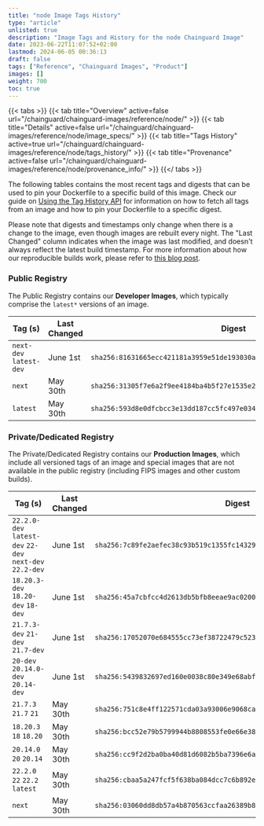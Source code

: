 ```yaml
---
title: "node Image Tags History"
type: "article"
unlisted: true
description: "Image Tags and History for the node Chainguard Image"
date: 2023-06-22T11:07:52+02:00
lastmod: 2024-06-05 00:36:13
draft: false
tags: ["Reference", "Chainguard Images", "Product"]
images: []
weight: 700
toc: true
---
```


{{< tabs >}}
{{< tab title="Overview" active=false url="/chainguard/chainguard-images/reference/node/" >}}
{{< tab title="Details" active=false url="/chainguard/chainguard-images/reference/node/image_specs/" >}}
{{< tab title="Tags History" active=true url="/chainguard/chainguard-images/reference/node/tags_history/" >}}
{{< tab title="Provenance" active=false url="/chainguard/chainguard-images/reference/node/provenance_info/" >}}
{{</ tabs >}}

The following tables contains the most recent tags and digests that can be used to pin your Dockerfile to a specific build of this image. Check our guide on [Using the Tag History API](/chainguard/chainguard-images/using-the-tag-history-api/) for information on how to fetch all tags from an image and how to pin your Dockerfile to a specific digest.

Please note that digests and timestamps only change when there is a change to the image, even though images are rebuilt every night. The "Last Changed" column indicates when the image was last modified, and doesn't always reflect the latest build timestamp. For more information about how our reproducible builds work, please refer to [this blog post](https://www.chainguard.dev/unchained/reproducing-chainguards-reproducible-image-builds).

### Public Registry
The Public Registry contains our **Developer Images**, which typically comprise the `latest*` versions of an image.

| Tag (s)                  | Last Changed | Digest                                                                    |
|--------------------------|--------------|---------------------------------------------------------------------------|
|  `next-dev` `latest-dev` | June 1st     | `sha256:81631665ecc421181a3959e51de193030a52128ce10f904e3d70b33d7beeb0ea` |
|  `next`                  | May 30th     | `sha256:31305f7e6a2f9ee4184ba4b5f27e1535e259ee73a1cce89550afb30ef8cc57f4` |
|  `latest`                | May 30th     | `sha256:593d8e0dfcbcc3e13dd187cc5fc497e034c713a5a5a8813139409ef8c38673f4` |


### Private/Dedicated Registry
The Private/Dedicated Registry contains our **Production Images**, which include all versioned tags of an image and special images that are not available in the public registry (including FIPS images and other custom builds).

| Tag (s)                                                   | Last Changed | Digest                                                                    |
|-----------------------------------------------------------|--------------|---------------------------------------------------------------------------|
|  `22.2.0-dev` `latest-dev` `22-dev` `next-dev` `22.2-dev` | June 1st     | `sha256:7c89fe2aefec38c93b519c1355fc14329c8773abc0196342cb298ef43c6d06ef` |
|  `18.20.3-dev` `18.20-dev` `18-dev`                       | June 1st     | `sha256:45a7cbfcc4d2613db5bfb8eeae9ac0200925feb3df85e893be63b2ba60886029` |
|  `21.7.3-dev` `21-dev` `21.7-dev`                         | June 1st     | `sha256:17052070e684555cc73ef38722479c52338c64e8df308192ae7de30c54544ed5` |
|  `20-dev` `20.14.0-dev` `20.14-dev`                       | June 1st     | `sha256:5439832697ed160e0038c80e349e68abfba70e64076c50d980dd5122625b08c5` |
|  `21.7.3` `21.7` `21`                                     | May 30th     | `sha256:751c8e4ff122571cda03a93006e9068caee3b268bb868541e426fb7ca3f63154` |
|  `18.20.3` `18` `18.20`                                   | May 30th     | `sha256:bcc52e79b5799944b8808553fe0e66e3841687baa0eae30917450de2cc6a5729` |
|  `20.14.0` `20` `20.14`                                   | May 30th     | `sha256:cc9f2d2ba0ba40d81d6082b5ba7396e6ace4540152bd804dd7aef6db5618720a` |
|  `22.2.0` `22` `22.2` `latest`                            | May 30th     | `sha256:cbaa5a247fcf5f638ba084dcc7c6b892e2dbc6ea49ae7b70327d010c6034f860` |
|  `next`                                                   | May 30th     | `sha256:03060dd8db57a4b870563ccfaa26389b806a7e079fdb6b8e4155a254e6844fc2` |

